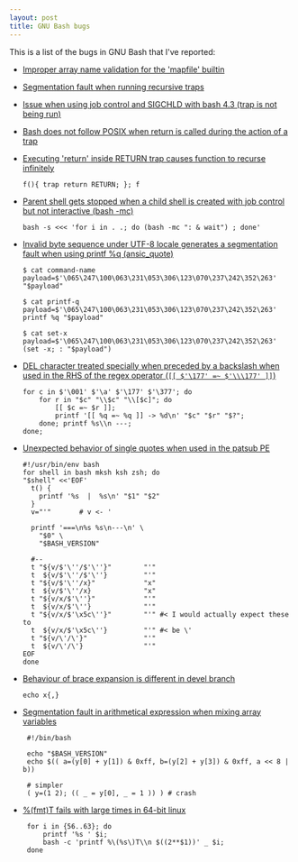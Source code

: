 ```yaml
---
layout: post
title: GNU Bash bugs
---
```


This is a list of the bugs in GNU Bash that I've reported:

* [Improper array name validation for the 'mapfile' builtin](
   https://lists.gnu.org/archive/html/bug-bash/2014-11/msg00097.html)

* [Segmentation fault when running recursive traps](
   https://lists.gnu.org/archive/html/bug-bash/2014-11/msg00092.html)

* [Issue when using job control and SIGCHLD with bash 4.3 (trap is not being
   run)](
   https://lists.gnu.org/archive/html/bug-bash/2014-04/msg00051.html)

* [Bash does not follow POSIX when return is called during the action of a trap](
   http://lists.gnu.org/archive/html/bug-bash/2014-03/msg00053.html)

* [Executing 'return' inside RETURN trap causes function to recurse infinitely](
   http://lists.gnu.org/archive/html/bug-bash/2014-03/msg00033.html)
  
  `f(){ trap return RETURN; }; f`

* [Parent shell gets stopped when a child shell is created with job control but
   not interactive (bash -mc)](
   http://lists.gnu.org/archive/html/bug-bash/2014-02/msg00091.html)

  `bash -s <<< 'for i in . .; do (bash -mc ": & wait") ; done'`

* [Invalid byte sequence under UTF-8 locale generates a segmentation fault when
   using printf %q (ansic_quote)](
   http://lists.gnu.org/archive/html/bug-bash/2014-02/msg00052.html)

      $ cat command-name 
      payload=$'\065\247\100\063\231\053\306\123\070\237\242\352\263'
      "$payload"
      
      $ cat printf-q 
      payload=$'\065\247\100\063\231\053\306\123\070\237\242\352\263'
      printf %q "$payload"
      
      $ cat set-x 
      payload=$'\065\247\100\063\231\053\306\123\070\237\242\352\263'
      (set -x; : "$payload")

* [DEL character treated specially when preceded by a backslash when used in
   the RHS of the regex operator (`[[ $'\177' =~ $'\\\177' ]]`)](
   http://lists.gnu.org/archive/html/bug-bash/2014-01/msg00091.html)

      for c in $'\001' $'\a' $'\177' $'\377'; do
          for r in "$c" "\\$c" "\\[$c]"; do
              [[ $c =~ $r ]];
              printf '[[ %q =~ %q ]] -> %d\n' "$c" "$r" "$?";
          done; printf %s\\n ---;
      done;

* [Unexpected behavior of single quotes when used in the patsub PE](
   http://lists.gnu.org/archive/html/bug-bash/2013-03/msg00099.html)

      #!/usr/bin/env bash
      for shell in bash mksh ksh zsh; do
      "$shell" <<'EOF'
        t() {
          printf '%s  |  %s\n' "$1" "$2"
        }
        v="'"       # v <- '
      
        printf '===\n%s %s\n---\n' \
          "$0" \
          "$BASH_VERSION"
      
        #--
        t "${v/$'\''/$'\''}"        "'"
        t  ${v/$'\''/$'\''}         "'"
        t "${v/$'\''/x}"            "x"
        t  ${v/$'\''/x}             "x"
        t "${v/x/$'\''}"            "'"
        t  ${v/x/$'\''}             "'"
        t "${v/x/$'\x5c\''}"        "'" #< I would actually expect these to
        t  ${v/x/$'\x5c\''}         "'" #< be \'
        t "${v/\'/\'}"              "'"
        t  ${v/\'/\'}               "'"
      EOF
      done

* [Behaviour of brace expansion is different in devel branch](
   http://lists.gnu.org/archive/html/bug-bash/2013-01/msg00037.html)

   `echo x{,}`

* [Segmentation fault in arithmetical expression when mixing array
   variables](
   http://lists.gnu.org/archive/html/bug-bash/2013-01/msg00036.html)
  
       #!/bin/bash
       
       echo "$BASH_VERSION"
       echo $(( a=(y[0] + y[1]) & 0xff, b=(y[2] + y[3]) & 0xff, a << 8 | b))
       
       # simpler
       ( y=(1 2); (( _ = y[0], _ = 1 )) ) # crash

* [%(fmt)T fails with large times in 64-bit linux](
   http://lists.gnu.org/archive/html/bug-bash/2012-09/msg00049.html)

       for i in {56..63}; do
           printf '%s ' $i;
           bash -c 'printf %\(%s\)T\\n $((2**$1))' _ $i;
       done
